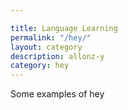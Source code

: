 ```yaml
---

title: Language Learning
permalink: "/hey/"
layout: category
description: allonz-y
category: hey
---
```


Some examples of hey
